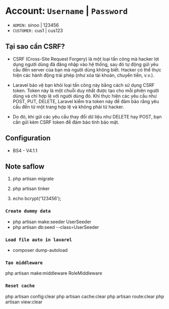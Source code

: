 # Account: `Username` | `Password`

+ `ADMIN:` sinoo | 123456
+ `CUSTOMER:` cus1 | cus123

## Tại sao cần CSRF?

+ CSRF (Cross-Site Request Forgery) là một loại tấn công mà hacker lợi dụng người dùng đã đăng nhập vào hệ thống, sau đó tự động gửi yêu cầu đến server của bạn mà người dùng không biết. Hacker có thể thực hiện các hành động trái phép (như xóa tài khoản, chuyển tiền, v.v.).

+ Laravel bảo vệ bạn khỏi loại tấn công này bằng cách sử dụng CSRF token. Token này là một chuỗi duy nhất được tạo cho mỗi phiên người dùng và chỉ hợp lệ với người dùng đó. Khi thực hiện các yêu cầu như POST, PUT, DELETE, Laravel kiểm tra token này để đảm bảo rằng yêu cầu đến từ một trang hợp lệ và không phải từ hacker.

+ Do đó, khi gửi các yêu cầu thay đổi dữ liệu như DELETE hay POST, bạn cần gửi kèm CSRF token để đảm bảo tính bảo mật.

## Configuration

+ BS4 - V4.1.1

## Note saflow

1. php artisan migrate

2. php artisan tinker

3. echo bcrypt('123456');

### `Create dummy data`

+ php artisan make:seeder UserSeeder
+ php artisan db:seed --class=UserSeeder

### `Load file auto in lavarel`

+ composer dump-autoload

### `Tạo middleware`

php artisan make:middleware RoleMiddleware

### `Reset cache`

php artisan config:clear
php artisan cache:clear
php artisan route:clear
php artisan view:clear
